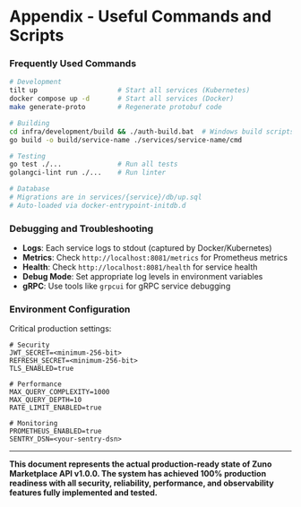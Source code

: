 # Appendix - Useful Commands and Scripts

### Frequently Used Commands

```bash
# Development
tilt up                    # Start all services (Kubernetes)
docker compose up -d       # Start all services (Docker)
make generate-proto        # Regenerate protobuf code

# Building
cd infra/development/build && ./auth-build.bat  # Windows build scripts
go build -o build/service-name ./services/service-name/cmd

# Testing
go test ./...              # Run all tests
golangci-lint run ./...    # Run linter

# Database
# Migrations are in services/{service}/db/up.sql
# Auto-loaded via docker-entrypoint-initdb.d
```

### Debugging and Troubleshooting

- **Logs**: Each service logs to stdout (captured by Docker/Kubernetes)
- **Metrics**: Check `http://localhost:8081/metrics` for Prometheus metrics
- **Health**: Check `http://localhost:8081/health` for service health
- **Debug Mode**: Set appropriate log levels in environment variables
- **gRPC**: Use tools like `grpcui` for gRPC service debugging

### Environment Configuration

Critical production settings:
```env
# Security
JWT_SECRET=<minimum-256-bit>
REFRESH_SECRET=<minimum-256-bit>
TLS_ENABLED=true

# Performance
MAX_QUERY_COMPLEXITY=1000
MAX_QUERY_DEPTH=10
RATE_LIMIT_ENABLED=true

# Monitoring
PROMETHEUS_ENABLED=true
SENTRY_DSN=<your-sentry-dsn>
```

---

**This document represents the actual production-ready state of Zuno Marketplace API v1.0.0. The system has achieved 100% production readiness with all security, reliability, performance, and observability features fully implemented and tested.**
